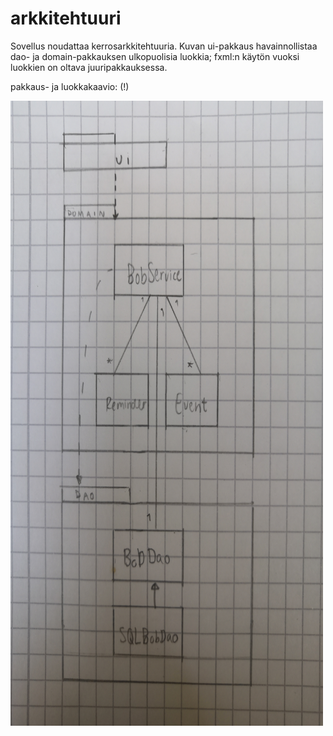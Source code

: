 # arkkitehtuuri

Sovellus noudattaa kerrosarkkitehtuuria. Kuvan ui-pakkaus havainnollistaa dao- ja domain-pakkauksen ulkopuolisia luokkia; fxml:n käytön vuoksi luokkien on oltava juuripakkauksessa.

pakkaus- ja luokkakaavio:
(!)

<img src="https://github.com/korolainenriikka/BobThePersonalAssistant-ohte2020/blob/master/dokumentaatio/kuvat/arkkitehtuuri.jpg" width="500" height="1000"/>

